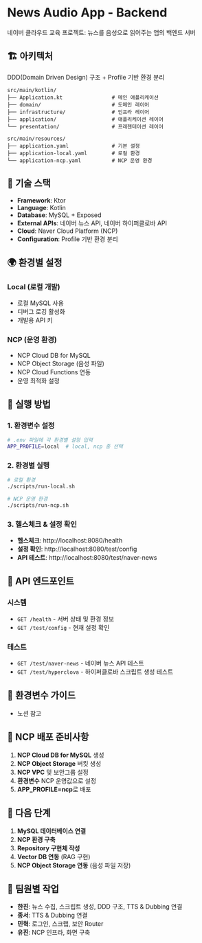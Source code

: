# News Audio App - Backend

네이버 클라우드 교육 프로젝트: 뉴스를 음성으로 읽어주는 앱의 백엔드 서버

## 🏗️ 아키텍처

DDD(Domain Driven Design) 구조 + Profile 기반 환경 분리

```
src/main/kotlin/
├── Application.kt                # 메인 애플리케이션
├── domain/                       # 도메인 레이어
├── infrastructure/               # 인프라 레이어
├── application/                  # 애플리케이션 레이어
└── presentation/                 # 프레젠테이션 레이어

src/main/resources/
├── application.yaml              # 기본 설정
├── application-local.yaml        # 로컬 환경
└── application-ncp.yaml          # NCP 운영 환경
```

## 🔧 기술 스택

- **Framework**: Ktor
- **Language**: Kotlin  
- **Database**: MySQL + Exposed
- **External APIs**: 네이버 뉴스 API, 네이버 하이퍼클로바 API
- **Cloud**: Naver Cloud Platform (NCP)
- **Configuration**: Profile 기반 환경 분리

## 🌍 환경별 설정

### Local (로컬 개발)
- 로컬 MySQL 사용
- 디버그 로깅 활성화
- 개발용 API 키

### NCP (운영 환경)
- NCP Cloud DB for MySQL
- NCP Object Storage (음성 파일)
- NCP Cloud Functions 연동
- 운영 최적화 설정

## 🚀 실행 방법

### 1. 환경변수 설정
```bash
# .env 파일에 각 환경별 설정 입력
APP_PROFILE=local  # local, ncp 중 선택
```

### 2. 환경별 실행
```bash
# 로컬 환경
./scripts/run-local.sh

# NCP 운영 환경
./scripts/run-ncp.sh
```

### 3. 헬스체크 & 설정 확인
- **헬스체크**: http://localhost:8080/health
- **설정 확인**: http://localhost:8080/test/config
- **API 테스트**: http://localhost:8080/test/naver-news

## 📡 API 엔드포인트

### 시스템
- `GET /health` - 서버 상태 및 환경 정보
- `GET /test/config` - 현재 설정 확인

### 테스트
- `GET /test/naver-news` - 네이버 뉴스 API 테스트
- `GET /test/hyperclova` - 하이퍼클로바 스크립트 생성 테스트

## 🔑 환경변수 가이드

- 노션 참고

## 🚀 NCP 배포 준비사항

1. **NCP Cloud DB for MySQL** 생성
2. **NCP Object Storage** 버킷 생성  
3. **NCP VPC** 및 보안그룹 설정
4. **환경변수** NCP 운영값으로 설정
5. **APP_PROFILE=ncp**로 배포

## 🔧 다음 단계

1. **MySQL 데이터베이스 연결**
2. **NCP 환경 구축** 
3. **Repository 구현체 작성**
4. **Vector DB 연동** (RAG 구현)
5. **NCP Object Storage 연동** (음성 파일 저장)

## 🤝 팀원별 작업

- **한진**: 뉴스 수집, 스크립트 생성, DDD 구조, TTS & Dubbing 연결
- **종서**: TTS & Dubbing 연결
- **민혁**: 로그인, 스크랩, 보안 Router  
- **유진**: NCP 인프라, 화면 구축
